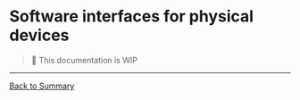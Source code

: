 # Software interfaces for physical devices

> :construction: This documentation is WIP

---
[Back to Summary](../summary.md)
